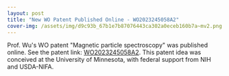 ```yaml
---
layout: post
title: "New WO Patent Published Online - WO2023245058A2"
cover-img: /assets/img/d9c93b_67b1e7b87076443ca302a0eceb160b7a~mv2.png
---
```

Prof. Wu's WO patent "Magnetic particle spectroscopy" was published online. See the patent link: [WO2023245058A2](https://patents.google.com/patent/WO2023245058A2/en?oq=WO2023245058A2). This patent idea was conceived at the University of Minnesota, with federal support from NIH and USDA-NIFA.